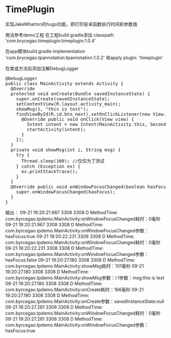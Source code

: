 # TimePlugin
实现JakeWharton的hugo功能，即打印安卓函数执行时间和参数值

用法参考demo工程
在工程build.gradle添加
 classpath 'com.brycegao.timeplugin:timeplugin:1.0.4'
 
在app模块build.gradle
  implementation 'com.brycegao.tpannotation:tpannotation:1.0.2'
和apply plugin: 'timeplugin'

在类或方法前添加注解DebugLogger
<pre>
@DebugLogger
public class MainActivity extends Activity {
  @Override
  protected void onCreate(Bundle savedInstanceState) {
    super.onCreate(savedInstanceState);
    setContentView(R.layout.activity_main);
    showMsg(1, "this is test");
    findViewById(R.id.btn_next).setOnClickListener(new View.OnClickListener() {
      @Override public void onClick(View view) {
        Intent intent = new Intent(MainActivity.this, SecondActivity.class);
        startActivity(intent);
      }
    });
  }
  private void showMsg(int i, String msg) {
    try {
      Thread.sleep(100); //仅仅为了测试
    } catch (Exception ex) {
      ex.printStackTrace();
    }
  }
  @Override public void onWindowFocusChanged(boolean hasFocus) {
    super.onWindowFocusChanged(hasFocus);
  }
}
</pre>
输出：
09-21 19:20:21.987  3308  3308 D MethodTime: com.byrcegao.tpdemo.MainActivity:onWindowFocusChanged耗时：0毫秒
09-21 19:20:21.987  3308  3308 D MethodTime: com.byrcegao.tpdemo.MainActivity:onWindowFocusChanged参数：hasFocus:true
09-21 19:20:22.231  3308  3308 D MethodTime: com.byrcegao.tpdemo.MainActivity:onWindowFocusChanged耗时：0毫秒
09-21 19:20:22.231  3308  3308 D MethodTime: com.byrcegao.tpdemo.MainActivity:onWindowFocusChanged参数：hasFocus:false
09-21 19:20:27.180  3308  3308 D MethodTime: com.byrcegao.tpdemo.MainActivity:showMsg耗时：101毫秒
09-21 19:20:27.180  3308  3308 D MethodTime: com.byrcegao.tpdemo.MainActivity:showMsg参数：i:1参数：msg:this is test
09-21 19:20:27.180  3308  3308 D MethodTime: com.byrcegao.tpdemo.MainActivity:onCreate耗时：166毫秒
09-21 19:20:27.180  3308  3308 D MethodTime: com.byrcegao.tpdemo.MainActivity:onCreate参数：savedInstanceState:null
09-21 19:20:27.281  3308  3308 D MethodTime: com.byrcegao.tpdemo.MainActivity:onWindowFocusChanged耗时：0毫秒
09-21 19:20:27.281  3308  3308 D MethodTime: com.byrcegao.tpdemo.MainActivity:onWindowFocusChanged参数：hasFocus:true





